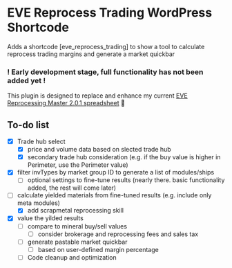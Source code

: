 # EVE Reprocess Trading WordPress Shortcode
Adds a shortcode [eve_reprocess_trading] to show a tool to calculate reprocess trading margins and generate a market quickbar

### ! Early development stage, full functionality has not been added yet !

This plugin is designed to replace and enhance my current [EVE Reprocessing Master 2.0.1 spreadsheet](https://docs.google.com/spreadsheets/d/13WKDTn-dqjOnJ2HG1KWYh4hZ8Pxv87vWsUtC65It5Mw/edit?usp=sharing) 🔗

## To-do list
- [x] Trade hub select
  - [x] price and volume data based on slected trade hub
  - [x] secondary trade hub consideration (e.g. if the buy value is higher in Perimeter, use the Perimeter value)
- [x] filter invTypes by market group ID to generate a list of modules/ships
  - [ ] optional settings to fine-tune results
        (nearly there. basic functionality added, the rest will come later)
- [ ] calculate yielded materials from fine-tuned results (e.g. include only meta modules)
  - [x] add scrapmetal reprocessing skill
- [x] value the yilded results
  - [ ] compare to mineral buy/sell values
    - [ ] consider brokerage and reprocessing fees and sales tax
  - [ ] generate pastable market quickbar
    - [ ] based on user-defined margin percentage
       
  - [ ] Code cleanup and optimization

